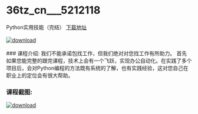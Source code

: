 # 36tz_cn___5212118
Python实用技能（完结）
[下载地址](http://www.36tz.cn/article/5212118 "下载地址")
<br/></br>[![download](http://36tz.cn/muke_img/2020_04_2-50-300x209.png "下载地址")](http://www.36tz.cn/article/5212118 "下载地址")
<br/></br>### 课程介绍:
我们不能承诺包找工作，但我们绝对对您找工作有所助力。 首先如果您能完整的跟完课程，技术上会有一个飞跃，实现办公自动化。在实践了多个项目后，会对Python编程的方法既有系统的了解，也有实践经验，这对您自己在职业上的定位会有很大帮助。

### 课程截图:
[![download](http://36tz.cn/muke_img/2020_04_1-79.png "下载地址")](http://www.36tz.cn/article/5212118 "下载地址")
